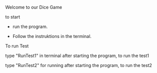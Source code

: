 Welcome to our Dice Game

to start 
- run the program.

- Follow the instruktions in the terminal.

To run Test 

type "RunTest1" in terminal after starting the program, to run the test1 

type "RunTest2" for running after starting the program, to run the test2
